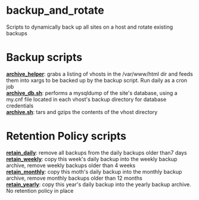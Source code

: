 <h1>backup_and_rotate</h1>
<p>Scripts to dynamically back up all sites on a host and rotate existing backups</p>
<h1>Backup scripts</h1>
<p><span style="text-decoration: underline;"><strong>archive_helper</strong></span>: grabs a listing of vhosts in the /var/www/html dir and feeds them into xargs to be backed up by the backup script. Run daily as a cron job<br><span style="text-decoration: underline;"><strong>archive_db.sh</strong></span>: performs a mysqldump of the site's database, using a my.cnf file located in each vhost's backup directory for database credentials<br><span style="text-decoration: underline;"><strong>archive.sh</strong></span>: tars and gzips the contents of the vhost directory</p>
<h1>Retention Policy scripts</h1>
<p><span style="text-decoration: underline;"><strong>retain_daily</strong></span>: remove all backups from the daily backups older than7 days<br><span style="text-decoration: underline;"><strong>retain_weekly</strong></span>: copy this week's daily backup into the weekly backup archive, remove weekly backups older than 4 weeks<br><span style="text-decoration: underline;"><strong>retain_monthly</strong></span>: copy this moth's daily backup into the monthly backup archive, remove monthly backups older than 12 months<br><span style="text-decoration: underline;"><strong>retain_yearly</strong></span>: copy this year's daily backup into the yearly backup archive. No retention policy in place</p>
